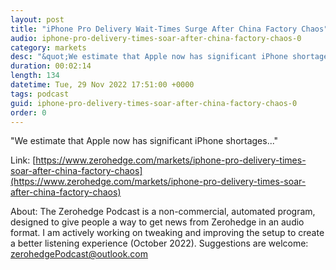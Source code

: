 ```yaml
---
layout: post
title: "iPhone Pro Delivery Wait-Times Surge After China Factory Chaos"
audio: iphone-pro-delivery-times-soar-after-china-factory-chaos-0
category: markets
desc: "&quot;We estimate that Apple now has significant iPhone shortages...&quot; "
duration: 00:02:14
length: 134
datetime: Tue, 29 Nov 2022 17:51:00 +0000
tags: podcast
guid: iphone-pro-delivery-times-soar-after-china-factory-chaos-0
order: 0
---
```

&quot;We estimate that Apple now has significant iPhone shortages...&quot; 

Link: [https://www.zerohedge.com/markets/iphone-pro-delivery-times-soar-after-china-factory-chaos](https://www.zerohedge.com/markets/iphone-pro-delivery-times-soar-after-china-factory-chaos)

About: The Zerohedge Podcast is a non-commercial, automated program, designed to give people a way to get news from Zerohedge in an audio format.  I am actively working on tweaking and improving the setup to create a better listening experience (October 2022).  Suggestions are welcome: [zerohedgePodcast@outlook.com](mailto:zerohedgePodcast@outlook.com)